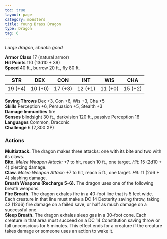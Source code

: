 ```yaml
---
toc: true
layout: page
category: monsters
title: Young Brass Dragon
type: Dragon
tag: 6
---
```

_Large dragon, chaotic good_

**Armor Class** 17 (natural armor)    
**Hit Points** 110 (13d10 + 39)    
**Speed** 40 ft., burrow 20 ft., fly 80 ft. 

| STR     | DEX     | CON     | INT     | WIS     | CHA     |
|---------|---------|---------|---------|---------|---------|
| 19 (+4) | 10 (+0) | 17 (+3) | 12 (+1) | 11 (+0) | 15 (+2) |

**Saving Throws** Dex +3, Con +6, Wis +3, Cha +5    
**Skills** Perception +6, Persuasion +5, Stealth +3    
**Damage Immunities** fire    
**Senses** blindsight 30 ft., darkvision 120 ft., passive Perception 16    
**Languages** Common, Draconic    
**Challenge** 6 (2,300 XP) 

### Actions 
**Multiattack.** The dragon makes three attacks: one with its bite and two with its claws.    
**Bite.** _Melee Weapon Attack:_ +7 to hit, reach 10 ft., one target. _Hit:_ 15 (2d10 + 4) piercing damage.    
**Claw.** _Melee Weapon Attack:_ +7 to hit, reach 5 ft., one target. _Hit:_ 11 (2d6 + 4) slashing damage.    
**Breath Weapons (Recharge 5–6).** The dragon uses one of the following breath weapons.    
**Fire Breath.** The dragon exhales fire in a 40-foot line that is 5 feet wide. Each creature in that line must make a DC 14 Dexterity saving throw, taking 42 (12d6) fire damage on a failed save, or half as much damage on a successful one.    
**Sleep Breath.** The dragon exhales sleep gas in a 30-foot cone. Each creature in that area must succeed on a DC 14 Constitution saving throw or fall unconscious for 5 minutes. This effect ends for a creature if the creature takes damage or someone uses an action to wake it.